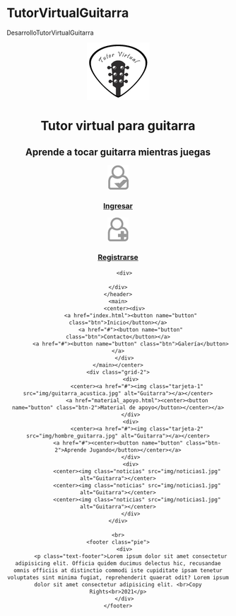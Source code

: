 # TutorVirtualGuitarra
DesarrolloTutorVirtualGuitarra
<!DOCTYPE html>
<html lang="en">
<head>
    <meta charset="UTF-8">
    <meta http-equiv="X-UA-Compatible" content="IE=edge">
    <meta name="viewport" content="width=device-width, initial-scale=1.0">
    <link rel="stylesheet" href="css/normalize.css">
    <link rel="stylesheet" href="css/styles.css">
    <link rel="icon" href="img/favicon.png" type="image/png"/>
    <title>Tutor virtual</title>
</head>
<body>
    <header>
    <div class="grid">
        <div>
            <img class="img" src="img/logo.png">
        </div>
        <div>
            <center><h1 class="titulo-1">Tutor virtual para guitarra</h1></center>
            <center><h2 class="subtitulo">Aprende a tocar guitarra mientras juegas</h2></center>
        </div>
        <div>
            <a href="inicio_sesion.html"><center><img class="img-1" src="img/usuario.png"></center></a>
            <a href="inicio_sesion.html"><center><h3 class="text-usuario">Ingresar</h3></center></a>
        </div>
        <div>
            <a href="registro.html"><center><img class="img-1" src="img/usuario2.png"></center></a>
            <a href="registro.html"><center><h3 class="text-usuario">Registrarse</h3></center></a>
        </div>
        </div>
        
        <div>
        
    </div>
    </header>
    <main>
        <center><div>
            <a href="index.html"><button name="button" class="btn">Inicio</button></a>
            <a href="#"><button name="button" class="btn">Contacto</button></a>
            <a href="#"><button name="button" class="btn">Galería</button></a>
        </div>
    </main></center>
    <div class="grid-2">
            <div>
                <center><a href="#"><img class="tarjeta-1" src="img/guitarra_acustica.jpg" alt="Guitarra"></a></center>
                <a href="material_apoyo.html"><center><button name="button" class="btn-2">Material de apoyo</button></center></a>
            </div>
            <div>
                <center><a href="#"><img class="tarjeta-2" src="img/hombre_guitarra.jpg" alt="Guitarra"></a></center>
                <a href="#"><center><button name="button" class="btn-2">Aprende Jugando</button></center></a>
            </div>
            <div>
                <center><img class="noticias" src="img/noticias1.jpg" alt="Guitarra"></center>
                <center><img class="noticias" src="img/noticias1.jpg" alt="Guitarra"></center>
                <center><img class="noticias" src="img/noticias1.jpg" alt="Guitarra"></center>
            </div>
    </div>

    <br>
    <footer class="pie">
        <div>
            <p class="text-footer">Lorem ipsum dolor sit amet consectetur adipisicing elit. Officia quidem ducimus delectus hic, recusandae omnis officiis at distinctio commodi iste cupiditate ipsam tenetur voluptates sint minima fugiat, reprehenderit quaerat odit? Lorem ipsum dolor sit amet consectetur adipisicing elit. <br>Copy Rights<br>2021</p>
        </div>
    </footer>
</body>
</html>
